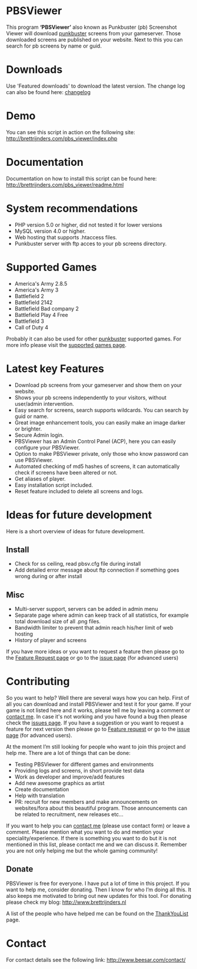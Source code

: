 # PBSViewer 
This program **‘PBSViewer’** also known as Punkbuster (pb) Screenshot Viewer will download [punkbuster](http://www.evenbalance.com/) screens from your gameserver. Those downloaded screens are published on your website. Next to this you can search for pb screens by name or guid.

# Downloads

Use 'Featured downloads' to download the latest version.
The change log can also be found here: [changelog](../wiki/Changelog.md)

# Demo
You can see this script in action on the following site:
http://brettrijnders.com/pbs_viewer/index.php

# Documentation
Documentation on how to install this script can be found here:
http://brettrijnders.com/pbs_viewer/readme.html

# System recommendations

  - PHP version 5.0 or higher, did not tested it for lower versions
  - MySQL version 4.0 or higher.
  - Web hosting that supports .htaccess files.
  - Punkbuster server with ftp acces to your pb screens directory.

# Supported Games

- America's Army 2.8.5
- America's Army 3
- Battlefield 2
- Battlefield 2142
- Battlefield Bad company 2
-  Battlefield Play 4 Free
- Battlefield 3
- Call of Duty 4

Probably it can also be used for other [punkbuster](http://www.evenbalance.com/) supported games. For more info please visit the [supported games page](../wiki/SupportedGames.md).

# Latest key Features
  - Download pb screens from your gameserver and show them on your website.
  - Shows your pb screens independently to your visitors, without user/admin intervention.
  - Easy search for screens, search supports wildcards. You can search by guid or name.
  - Great image enhancement tools, you can easily make an image darker or brighter.
  - Secure Admin login.
  - PBSViewer has an Admin Control Panel (ACP), here you can easily configure your PBSViewer.
  - Option to make PBSViewer private, only those who know password can use PBSViewer.
  - Automated checking of md5 hashes of screens, it can automatically check if screens have been altered or not.
  - Get aliases of player.
  - Easy installation script included.
  - Reset feature included to delete all screens and logs.

# Ideas for future development
Here is a short overview of ideas for future development.

## Install
  - Check for ss ceiling, read pbsv.cfg file during install
  - Add detailed error message about ftp connection if something goes wrong during or after install

## Misc
  - Multi-server support, servers can be added in admin menu
  - Separate page where admin can keep track of all statistics, for example total download size of all .png files.
  - Bandwidth limiter to prevent that admin reach his/her limit of web hosting
  - History of player and screens

If you have more ideas or you want to request a feature then please go to the [Feature Request page](../wiki/FeatureRequest.md) or go to the [issue page](https://github.com/brettrijnders/pbsviewer/issues) (for advanced users)

# Contributing

So you want to help? Well there are several ways how you can help. First of all you can download and install PBSViewer and test it for your game. If your game is not listed here and it works, please tell me by leaving a comment or [contact me](http://www.beesar.com/contact/). In case it's not working and you have found a bug then please check the [issues page](https://github.com/brettrijnders/pbsviewer/issues). If you have a suggestion or you want to request a feature for next version then please go to [Feature request](../wiki/FeatureRequest.md) or go to the [issue page](https://github.com/brettrijnders/pbsviewer/issues) (for advanced users).

At the moment I’m still looking for people who want to join this project and help me. There are a lot of things that can be done:

  * Testing PBSViewer for different games and environments
  * Providing logs and screens, in short provide test data
  * Work as developer and improve/add features
  * Add new awesome graphics as artist
  * Create documentation
  * Help with translation
  * PR: recruit for new members and make announcements on websites/fora about this beautiful program. Those announcements can be related to recruitment, new releases etc...

If you want to help you can [contact me](http://www.beesar.com/contact/) (please use contact form) or leave a comment. Please mention what you want to do and mention your speciality/experience. If there is something you want to do but it is not mentioned in this list, please contact me and we can discuss it. Remember you are not only helping me but the whole gaming community!

## Donate
PBSViewer is free for everyone. I have put a lot of time in this project. If you want to help me, consider donating. Then I know for who I’m doing all this. It also keeps me motivated to bring out new updates for this tool. For donating please check my blog:
http://www.brettrijnders.nl

A list of the people who have helped me can be found on the [ThankYouList](../wiki/ThankYouList.md) page.

# Contact
For contact details see the following link:
http://www.beesar.com/contact/
